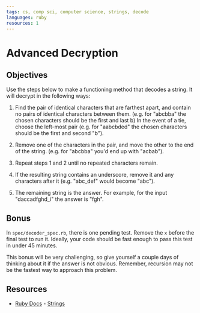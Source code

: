 ```yaml
---
tags: cs, comp sci, computer science, strings, decode
languages: ruby
resources: 1
---
```


# Advanced Decryption

## Objectives

Use the steps below to make a functioning method that decodes a string. It will decrypt in the following ways:

1. Find the pair of identical characters that are farthest apart, and contain no pairs of identical characters between them. (e.g. for "abcbba" the chosen characters should be the first and last b) In the event of a tie, choose the left-most pair (e.g. for "aabcbded" the chosen characters should be the first and second "b").

2. Remove one of the characters in the pair, and move the other to the end of the string. (e.g. for "abcbba" you'd end up with "acbab").

3. Repeat steps 1 and 2 until no repeated characters remain.

4. If the resulting string contains an underscore, remove it and any characters after it (e.g. "abc_def" would become "abc").

5. The remaining string is the answer. For example, for the input "daccadfghd_i" the answer is "fgh".

## Bonus

In `spec/decoder_spec.rb`, there is one pending test. Remove the `x` before the final test to run it. Ideally, your code should be fast enough to pass this test in under 45 minutes. 

This bonus will be very challenging, so give yourself a couple days of thinking about it if the answer is not obvious. Remember, recursion may not be the fastest way to approach this problem.

## Resources
* [Ruby Docs](http://www.ruby-doc.org/core-2.1.2/) - [Strings](http://www.ruby-doc.org/core-2.1.2/String.html)
